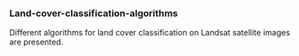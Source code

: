 ### Land-cover-classification-algorithms
Different algorithms for land cover classification on Landsat satellite images are presented.
